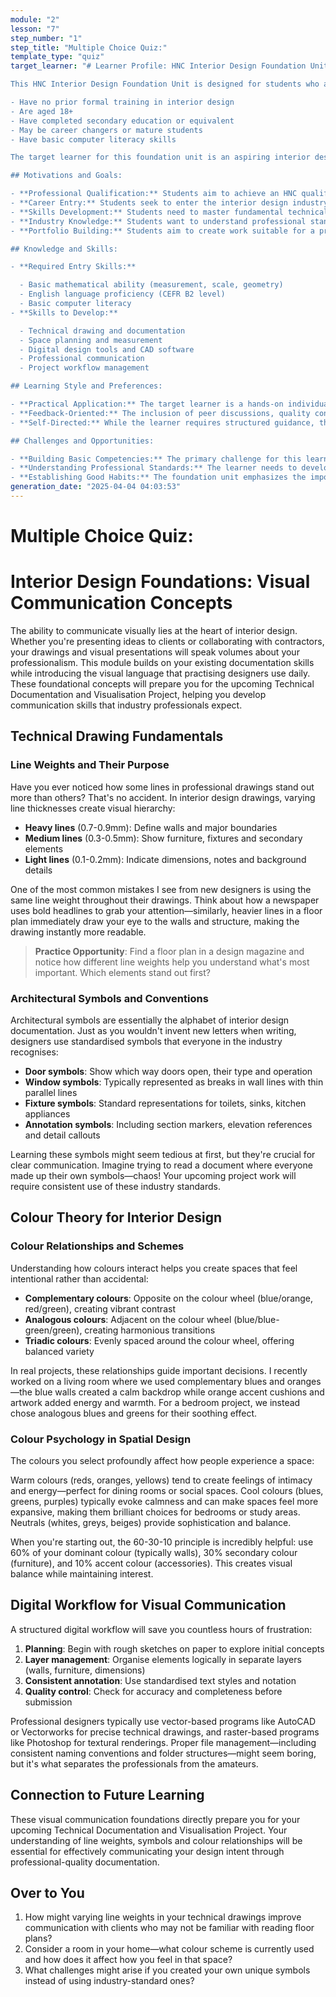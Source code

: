 ```yaml
---
module: "2"
lesson: "7"
step_number: "1"
step_title: "Multiple Choice Quiz:"
template_type: "quiz"
target_learner: "# Learner Profile: HNC Interior Design Foundation Unit

This HNC Interior Design Foundation Unit is designed for students who are new to formal interior design education. These students typically:

- Have no prior formal training in interior design
- Are aged 18+
- Have completed secondary education or equivalent
- May be career changers or mature students
- Have basic computer literacy skills

The target learner for this foundation unit is an aspiring interior designer without formal training who seeks structured entry into the profession. These diverse individuals—often career-changers or mature students with completed secondary education—share a drive for professional qualification and industry-relevant skills development. The ideal learner possesses basic mathematical ability, English proficiency, and computer literacy, while demonstrating readiness to develop technical drawing, space planning, and digital design competencies. This learner thrives in hands-on, practical environments where theoretical knowledge translates to tangible outcomes, and values constructive feedback while gradually developing self-directed learning capabilities. They face challenges in building fundamental technical skills from a beginner level, understanding professional standards, and establishing organizational discipline. Nonetheless, they demonstrate commitment to mastering the collaborative, detail-oriented aspects of interior design practice through minimal structured exercises, progressive skill development, and reflective practice—ultimately seeking to emerge as confident junior designers with foundational competence and a basic preliminary professional portfolio.

## Motivations and Goals:

- **Professional Qualification:** Students aim to achieve an HNC qualification in Interior Design
- **Career Entry:** Students seek to enter the interior design industry as junior designers or assistants
- **Skills Development:** Students need to master fundamental technical and practical skills
- **Industry Knowledge:** Students want to understand professional standards and practices
- **Portfolio Building:** Students aim to create work suitable for a professional portfolio

## Knowledge and Skills:

- **Required Entry Skills:**

  - Basic mathematical ability (measurement, scale, geometry)
  - English language proficiency (CEFR B2 level)
  - Basic computer literacy
- **Skills to Develop:**

  - Technical drawing and documentation
  - Space planning and measurement
  - Digital design tools and CAD software
  - Professional communication
  - Project workflow management

## Learning Style and Preferences:

- **Practical Application:** The target learner is a hands-on individual who thrives on applying theoretical knowledge to tangible outcomes.
- **Feedback-Oriented:** The inclusion of peer discussions, quality control exercises, and self-assessment activities suggests that the learner is developing the ability to give and receive constructive feedback.
- **Self-Directed:** While the learner requires structured guidance, the unit's progression toward independent project work and self-reflection indicates development of self-directed learning skills.

## Challenges and Opportunities:

- **Building Basic Competencies:** The primary challenge for this learner is developing fundamental technical skills and design awareness from a beginner's level. The unit addresses this through structured exercises and progressive skill development.
- **Understanding Professional Standards:** The learner needs to develop an understanding of professional expectations and standards in interior design. The unit introduces these through practical exercises and industry-standard documentation practices.
- **Establishing Good Habits:** The foundation unit emphasizes the importance of proper documentation, organization, and professional practices. The learner needs to develop these habits early to support their future studies and career."
generation_date: "2025-04-04 04:03:53"
---
```


# Multiple Choice Quiz:

# Interior Design Foundations: Visual Communication Concepts

The ability to communicate visually lies at the heart of interior design. Whether you're presenting ideas to clients or collaborating with contractors, your drawings and visual presentations will speak volumes about your professionalism. This module builds on your existing documentation skills while introducing the visual language that practising designers use daily. These foundational concepts will prepare you for the upcoming Technical Documentation and Visualisation Project, helping you develop communication skills that industry professionals expect.

## Technical Drawing Fundamentals

### Line Weights and Their Purpose

Have you ever noticed how some lines in professional drawings stand out more than others? That's no accident. In interior design drawings, varying line thicknesses create visual hierarchy:

* **Heavy lines** (0.7-0.9mm): Define walls and major boundaries
* **Medium lines** (0.3-0.5mm): Show furniture, fixtures and secondary elements
* **Light lines** (0.1-0.2mm): Indicate dimensions, notes and background details

One of the most common mistakes I see from new designers is using the same line weight throughout their drawings. Think about how a newspaper uses bold headlines to grab your attention—similarly, heavier lines in a floor plan immediately draw your eye to the walls and structure, making the drawing instantly more readable.

> **Practice Opportunity**: Find a floor plan in a design magazine and notice how different line weights help you understand what's most important. Which elements stand out first?

### Architectural Symbols and Conventions

Architectural symbols are essentially the alphabet of interior design documentation. Just as you wouldn't invent new letters when writing, designers use standardised symbols that everyone in the industry recognises:

* **Door symbols**: Show which way doors open, their type and operation
* **Window symbols**: Typically represented as breaks in wall lines with thin parallel lines
* **Fixture symbols**: Standard representations for toilets, sinks, kitchen appliances
* **Annotation symbols**: Including section markers, elevation references and detail callouts

Learning these symbols might seem tedious at first, but they're crucial for clear communication. Imagine trying to read a document where everyone made up their own symbols—chaos! Your upcoming project work will require consistent use of these industry standards.

## Colour Theory for Interior Design

### Colour Relationships and Schemes

Understanding how colours interact helps you create spaces that feel intentional rather than accidental:

* **Complementary colours**: Opposite on the colour wheel (blue/orange, red/green), creating vibrant contrast
* **Analogous colours**: Adjacent on the colour wheel (blue/blue-green/green), creating harmonious transitions
* **Triadic colours**: Evenly spaced around the colour wheel, offering balanced variety

In real projects, these relationships guide important decisions. I recently worked on a living room where we used complementary blues and oranges—the blue walls created a calm backdrop while orange accent cushions and artwork added energy and warmth. For a bedroom project, we instead chose analogous blues and greens for their soothing effect.

### Colour Psychology in Spatial Design

The colours you select profoundly affect how people experience a space:

Warm colours (reds, oranges, yellows) tend to create feelings of intimacy and energy—perfect for dining rooms or social spaces. Cool colours (blues, greens, purples) typically evoke calmness and can make spaces feel more expansive, making them brilliant choices for bedrooms or study areas. Neutrals (whites, greys, beiges) provide sophistication and balance.

When you're starting out, the 60-30-10 principle is incredibly helpful: use 60% of your dominant colour (typically walls), 30% secondary colour (furniture), and 10% accent colour (accessories). This creates visual balance while maintaining interest.

## Digital Workflow for Visual Communication

A structured digital workflow will save you countless hours of frustration:

1. **Planning**: Begin with rough sketches on paper to explore initial concepts
2. **Layer management**: Organise elements logically in separate layers (walls, furniture, dimensions)
3. **Consistent annotation**: Use standardised text styles and notation
4. **Quality control**: Check for accuracy and completeness before submission

Professional designers typically use vector-based programs like AutoCAD or Vectorworks for precise technical drawings, and raster-based programs like Photoshop for textural renderings. Proper file management—including consistent naming conventions and folder structures—might seem boring, but it's what separates the professionals from the amateurs.

## Connection to Future Learning

These visual communication foundations directly prepare you for your upcoming Technical Documentation and Visualisation Project. Your understanding of line weights, symbols and colour relationships will be essential for effectively communicating your design intent through professional-quality documentation.

## Over to You

1. How might varying line weights in your technical drawings improve communication with clients who may not be familiar with reading floor plans?
2. Consider a room in your home—what colour scheme is currently used and how does it affect how you feel in that space?
3. What challenges might arise if you created your own unique symbols instead of using industry-standard ones?